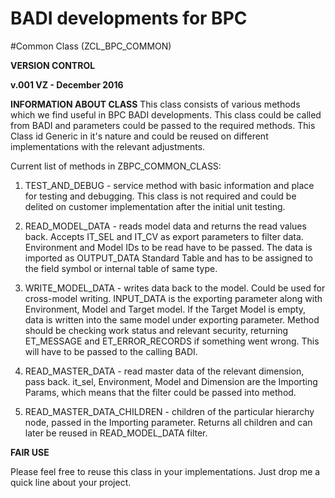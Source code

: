 # BADI developments for BPC

#Common Class (ZCL_BPC_COMMON)

**VERSION CONTROL**

**v.001 VZ - December 2016**

**INFORMATION ABOUT CLASS**
 This class consists of various methods which we find useful in BPC
 BADI developments. This class could be called from BADI and parameters
 could be passed to the required methods. This Class id Generic in it's
 nature and could be reused on different implementations with the
 relevant adjustments.

 Current list of methods in ZBPC_COMMON_CLASS:
 1. TEST_AND_DEBUG - service method with basic information and place
    for testing and debugging. This class is not required and could
    be delited on customer implementation after the initial unit testing.

 2. READ_MODEL_DATA - reads model data and returns the read values back.
    Accepts IT_SEL and IT_CV as export parameters to filter data.
    Environment and Model IDs to be read have to be passed. The data is
    imported as OUTPUT_DATA Standard Table and has to be assigned to the
    field symbol or internal table of same type.

 3. WRITE_MODEL_DATA - writes data back to the model. Could be used for
    cross-model writing. INPUT_DATA is the exporting parameter along with
    Environment, Model and Target model. If the Target Model is empty,
    data is written into the same model under exporting parameter.
    Method should be checking work status and relevant security, returning
    ET_MESSAGE and ET_ERROR_RECORDS if something went wrong. This will have
    to be passed to the calling BADI.

 4. READ_MASTER_DATA - read master data of the relevant dimension, pass back.
    it_sel, Environment, Model and Dimension are the Importing Params, which
    means that the filter could be passed into method.

 5. READ_MASTER_DATA_CHILDREN - children of the particular hierarchy node,
    passed in the Importing parameter. Returns all children and can later
    be reused in READ_MODEL_DATA filter.
	
**FAIR USE**

Please feel free to reuse this class in your implementations. Just drop me a quick line 
about your project.

